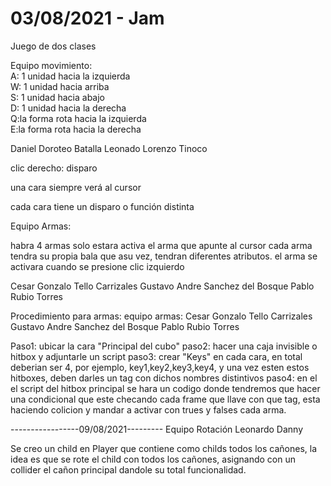 # 03/08/2021 - Jam
 Juego de dos clases

Equipo movimiento:                                  
A: 1 unidad hacia la izquierda               
W: 1 unidad hacia arriba                     
S: 1 unidad hacia abajo                      
D: 1 unidad hacia la derecha                 
Q:la forma rota hacia la izquierda           
E:la forma rota hacia  la derecha

Daniel Doroteo Batalla
Leonado Lorenzo Tinoco


clic derecho: disparo                        
                                             
una cara siempre verá al cursor              
                                             
cada cara tiene un disparo o función distinta


Equipo Armas:

habra 4 armas
solo estara activa el arma que apunte al cursor
cada arma tendra su propia bala
que asu vez, tendran diferentes atributos.
el arma se activara cuando se presione clic izquierdo

Cesar Gonzalo Tello Carrizales
Gustavo Andre Sanchez del Bosque
Pablo Rubio Torres

Procedimiento para armas:
equipo armas: Cesar Gonzalo Tello Carrizales
Gustavo Andre Sanchez del Bosque
Pablo Rubio Torres


Paso1: ubicar la cara "Principal del cubo"
paso2: hacer una caja invisible o hitbox y adjuntarle un script
paso3: crear "Keys" en cada cara, en total deberian ser 4, por ejemplo, key1,key2,key3,key4, y una vez esten estos hitboxes, deben darles un tag con dichos nombres distintivos
paso4: en el el script del hitbox principal se hara un codigo donde tendremos que hacer una condicional que este checando cada frame que llave con que tag, esta haciendo colicion y mandar a activar con trues y falses cada arma.

-----------------09/08/2021---------
Equipo Rotación
Leonardo
Danny

Se creo un child en Player que contiene como childs todos los cañones, la idea es que se rote el child con todos los cañones, asignando con un collider el cañon principal dandole su total funcionalidad. 
